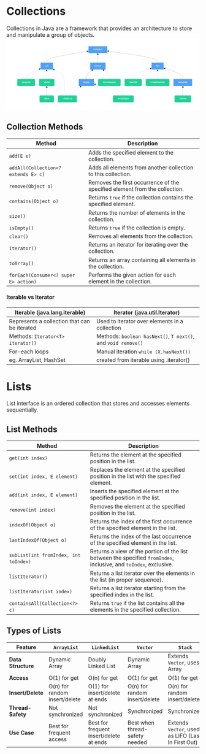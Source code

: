 # Collections
Collections in Java are a framework that provides an architecture to store and manipulate a group of objects.
![Diagram](../images/CollectionHeirarchy.png)

## Collection Methods
| Method                          | Description                                                                        |
|---------------------------------|------------------------------------------------------------------------------------|
| `add(E e)`                      | Adds the specified element to the collection.                                      |
| `addAll(Collection<? extends E> c)` | Adds all elements from another collection to this collection.                     |
| `remove(Object o)`              | Removes the first occurrence of the specified element from the collection.         |
| `contains(Object o)`            | Returns `true` if the collection contains the specified element.                   |
| `size()`                        | Returns the number of elements in the collection.                                  |
| `isEmpty()`                     | Returns `true` if the collection is empty.                                         |
| `clear()`                       | Removes all elements from the collection.                                          |
| `iterator()`                    | Returns an iterator for iterating over the collection.                             |
| `toArray()`                     | Returns an array containing all elements in the collection.                        |
| `forEach(Consumer<? super E> action)` | Performs the given action for each element in the collection.                     |


#### Iterable vs Iterator

| Iterable (java.lang.iterable) | Iterator (java.util.Iterator) |
|--|--|
| Represents a collection that can be iterated  | Used to iterator over elements in a collection |
| Methods: `Iterator<T> iterator()` | Methods: `boolean hasNext()`, `T next()`, and `void remove()`  |
| For-each loops          | Manual iteration `while (X.hasNext())` |
| eg. ArrayList, HashSet | created from iterable using .iterator()

# Lists
List interface is an ordered collection that stores and accesses elements sequentially. 

## List Methods
| Method                                | Description                                                                                                       |
| ------------------------------------- | ----------------------------------------------------------------------------------------------------------------- |
| `get(int index)`                      | Returns the element at the specified position in the list.                                                        |
| `set(int index, E element)`           | Replaces the element at the specified position in the list with the specified element.                            |
| `add(int index, E element)`           | Inserts the specified element at the specified position in the list.                                              |
| `remove(int index)`                   | Removes the element at the specified position in the list.                                                        |
| `indexOf(Object o)`                   | Returns the index of the first occurrence of the specified element in the list.                                   |
| `lastIndexOf(Object o)`               | Returns the index of the last occurrence of the specified element in the list.                                    |
| `subList(int fromIndex, int toIndex)` | Returns a view of the portion of the list between the specified `fromIndex`, inclusive, and `toIndex`, exclusive. |
| `listIterator()`                      | Returns a list iterator over the elements in the list (in proper sequence).                                       |
| `listIterator(int index)`             | Returns a list iterator starting from the specified index in the list.                                            |
| `containsAll(Collection<?> c)`        | Returns `true` if the list contains all the elements in the specified collection.                                 |

## Types of Lists

| Feature        | `ArrayList`                    | `LinkedList`                    | `Vector`                       | `Stack`                        |
|------------------------------|--------------------------------|---------------------------------|--------------------------------|--------------------------------|
| **Data Structure** | Dynamic Array                  | Doubly Linked List              | Dynamic Array                  | Extends `Vector`, uses Array   |
| **Access**      | O(1) for get      | O(n) for get       | O(1) for get      | O(1) for get      |
| **Insert/Delete** | O(n) for random insert/delete  | O(1) for insert/delete at ends  | O(n) for random insert/delete  | O(n) for random insert/delete  |
| **Thread-Safety**             | Not synchronized               | Not synchronized                | Synchronized                   | Synchronized                   |
| **Use Case**                  | Best for frequent access      | Best for frequent insert/delete at ends | Best when thread-safety needed | Extends `Vector`, used as LIFO (Last In First Out) |
